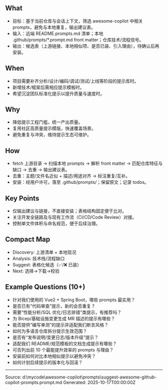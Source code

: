 ## What
- 目标：基于当前仓库与会话上下文，筛选 awesome-copilot 中相关 prompts，避免与本地重复，输出建议表。
- 输入：远端 README.prompts.md 清单；本地 .github/prompts/*.prompt.md front matter；仓库技术/流程信号。
- 输出：候选表（上游链接、本地相似项、是否已装、引入理由），待确认后再安装。

## When
- 项目需要补齐分析/设计/编码/调试/测试/上线等阶段的提示库时。
- 新增技术/框架后需相应提示模板时。
- 希望沉淀团队标准化提示以提升质量与速度时。

## Why
- 降低提示工程门槛，统一产出质量。
- 复用社区高质量提示模版，快速覆盖场景。
- 避免重复与冲突，维持提示生态可维护。

## How
- fetch 上游目录 → 扫描本地 prompts → 解析 front matter → 匹配仓库特征与缺口 → 去重 → 输出建议表。
- 去重：主题/文件名近似 + 描述/用途对齐 → 标注重复/互补。
- 安装：经用户许可，落至 .github/prompts/；保留原文；记录 todos。

## Key Points
- 仅输出建议与链接，不直接安装；表格结构固定便于比对。
- 关注开发全链路及与现有工作流（CI/CD/Code Review）对接。
- 控制单文件体积与命名规范，便于后续治理。

## Compact Map
- Discovery: 上游清单 + 本地现况
- Analysis: 技术栈/流程缺口
- Suggest: 表格化候选（✅/❌ 已装）
- Next: 选择→下载→校验

## Example Questions (10+)
- 针对我们使用的 Vue2 + Spring Boot，哪些 prompts 最实用？
- 是否已有“代码审查”提示，新的会否重复？
- 需要“性能分析/SQL 优化/日志排错”类提示，有推荐吗？
- 为 Bicep/基础设施变更生成 MR 描述的提示有哪些？
- 能否提供“编写单测”的提示并适配我们断言风格？
- 如何为多语言仓库拆分提示生效范围？
- 是否有“发布说明/变更日志/版本升级”提示？
- 适配我们 README/规范模板的文档生成提示有哪些？
- 可否列出前 10 个最能提升效率的 prompts 与理由？
- 安装前如何对比本地相似提示以避免冲突？
- 如何计划后续提示的版本化与回滚？

---
Source: d:\mycode\awesome-copilot\prompts\suggest-awesome-github-copilot-prompts.prompt.md
Generated: 2025-10-17T00:00:00Z
